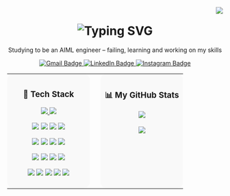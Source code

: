 
<img align= "right" src="https://visitor-badge.laobi.icu/badge?page_id=adyanshaggarwal.adyanshaggarwal&right_color=purple"/>

<!-- <p align="center">
  <img src="github_banner.png" width="100%" />
</p> -->

<h1 align="center">
  <img src="https://readme-typing-svg.herokuapp.com?font=Fira+Code&weight=700&size=25&duration=3500&pause=2000&center=true&vCenter=true&width=435&lines=Hi+there+%F0%9F%91%8B;I+am+Adyansh+%3A)" alt="Typing SVG" />
</h1>

<p align="center">
  Studying to be an AIML engineer – failing, learning and working on my skills
</p>

<p align="center">
  <a href="mailto:adyanshaggarwal@gmail.com">
    <img src="https://img.shields.io/badge/Gmail-D14836?style=for-the-badge&logo=gmail&logoColor=white" alt="Gmail Badge"/>
  </a>
  <a href="https://www.linkedin.com/in/adyansh-aggarwal-8725a6361/">
    <img src="https://img.shields.io/badge/linkedin-%230077B5.svg?style=for-the-badge&logo=linkedin&logoColor=white" alt="LinkedIn Badge"/>
  </a>
  <a href="https://www.instagram.com/your_instagram_username">
    <img src="https://img.shields.io/badge/Instagram-%23E4405F.svg?style=for-the-badge&logo=Instagram&logoColor=white" alt="Instagram Badge"/>
  </a>
</p>

<table>
<tr>
<!-- Left Column: Tech Stack -->
  <td width="47%" valign="top" align="center" style="background-color:#f9f9f9; border-radius: 15px; padding: 10px;">
    <h3>🚀 Tech Stack</h3>
    <!-- Skillicons -->
    <a href="https://skillicons.dev">
      <img src="https://skillicons.dev/icons?i=python,c,java,docker,kubernetes,fastapi,git,vscode,redis,mongodb" />
      <img src="https://skillicons.dev/icons?i=firebase,tensorflow,selenium,html,css,opencv" />
    </a>

  <!-- Shield Badges Row 1 -->
  <p>
    <img src="https://img.shields.io/badge/Pandas-150458?style=for-the-badge&logo=pandas&logoColor=white" />
    <img src="https://img.shields.io/badge/Scikit Learn-F7931E?style=for-the-badge&logo=scikit-learn&logoColor=white" />
    <img src="https://img.shields.io/badge/Seaborn-2C2D72?style=for-the-badge&logo=python&logoColor=white" />
    <img src="https://img.shields.io/badge/Google Earth Engine-34A853?style=for-the-badge&logo=googleearth&logoColor=white" />
  </p>

  <!-- Shield Badges Row 2 -->
  <p>
    <img src="https://img.shields.io/badge/Raspberry Pi-A22846?style=for-the-badge&logo=raspberry-pi&logoColor=white" />
    <img src="https://img.shields.io/badge/Arduino-00979D?style=for-the-badge&logo=arduino&logoColor=white" />
    <img src="https://img.shields.io/badge/ROS-22314C?style=for-the-badge&logo=ros&logoColor=white" />
    <img src="https://img.shields.io/badge/NodeMCU-FF4A00?style=for-the-badge&logo=wifi&logoColor=white" />
  </p>

  <!-- Shield Badges Row 3 -->
  <p>
    <img src="https://img.shields.io/badge/BeautifulSoup-3C8031?style=for-the-badge&logo=python&logoColor=white" />
    <img src="https://img.shields.io/badge/Requests-CC3399?style=for-the-badge&logo=python&logoColor=white" />
    <img src="https://img.shields.io/badge/LangChain-black?style=for-the-badge&logo=chainlink&logoColor=white" />
    <img src="https://img.shields.io/badge/LlamaIndex-8A2BE2?style=for-the-badge&logo=llama&logoColor=white" />
  </p>

  <!-- Shield Badges Row 4 -->
  <p>
    <img src="https://img.shields.io/badge/MistralAI-000000?style=for-the-badge&logo=airbnb&logoColor=white" />
    <img src="https://img.shields.io/badge/DeepSeek-7209B7?style=for-the-badge&logo=huggingface&logoColor=white" />
    <img src="https://img.shields.io/badge/Gemini API-4285F4?style=for-the-badge&logo=google&logoColor=white" />
    <img src="https://img.shields.io/badge/RAG Pipeline-0077B6?style=for-the-badge&logo=data&logoColor=white" />
    <img src="https://img.shields.io/badge/Google ADK-34A853?style=for-the-badge&logo=google&logoColor=white" />
  </p>
</td>

  <!-- Spacer Column -->
  <td width="6%"></td>

  <!-- Right Column: GitHub Stats -->
  <td width="47%" valign="top" align="center" style="background-color:#f9f9f9; border-radius: 15px; padding: 10px;">
    <h3>📊 My GitHub Stats</h3>
    <img src="https://github-readme-stats.vercel.app/api?username=adyanshaggarwal&show_icons=true&theme=radical" /><br><br>
    <img src="https://github-readme-stats.vercel.app/api/top-langs/?username=adyanshaggarwal&layout=compact&theme=tokyonight&langs_count=10" />
  </td>
  </tr>
</table>


